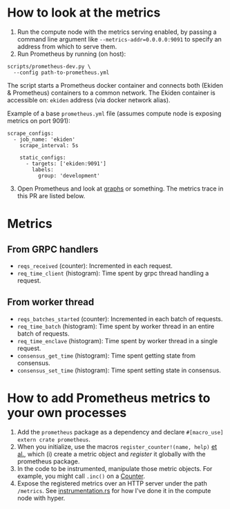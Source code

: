 # How to look at the metrics
1. Run the compute node with the metrics serving enabled, by passing a command line argument like `--metrics-addr=0.0.0.0:9091` to specify an address from which to serve them.
2. Run Prometheus by running (on host):
```
scripts/prometheus-dev.py \
  --config path-to-prometheus.yml
```

The script starts a Prometheus docker container and connects both (Ekiden & Prometheus) containers to a common network. The Ekiden container is accessible on: `ekiden` address (via docker network alias).

Example of a base `prometheus.yml` file (assumes compute node is exposing metrics on port 9091):

```
scrape_configs:
  - job_name: 'ekiden'
    scrape_interval: 5s

    static_configs:
      - targets: ['ekiden:9091']
        labels:
          group: 'development'
```

3. Open Prometheus and look at [graphs](https://prometheus.io/docs/prometheus/latest/getting_started/#using-the-graphing-interface) or something. The metrics trace in this PR are listed below.

# Metrics
## From GRPC handlers
* `reqs_received` (counter): Incremented in each request.
* `req_time_client` (histogram): Time spent by grpc thread handling a request.

## From worker thread
* `reqs_batches_started` (counter): Incremented in each batch of requests.
* `req_time_batch` (histogram): Time spent by worker thread in an entire batch of requests.
* `req_time_enclave` (histogram): Time spent by worker thread in a single request.
* `consensus_get_time` (histogram): Time spent getting state from consensus.
* `consensus_set_time` (histogram): Time spent setting state in consensus.

# How to add Prometheus metrics to your own processes
1. Add the `prometheus` package as a dependency and declare `#[macro_use] extern crate prometheus`.
2. When you initialize, use the macros `register_counter!(name, help)` [et al.](https://docs.rs/prometheus/0.3.10/prometheus/#macros), which (i) create a metric object and *register* it globally with the prometheus package.
3. In the code to be instrumented, manipulate those metric objects. For example, you might call `.inc()` on a [Counter](https://docs.rs/prometheus/0.3.10/prometheus/struct.Counter.html).
4. Expose the registered metrics over an HTTP server under the path `/metrics`. See [instrumentation.rs](../compute/src/instrumentation.rs#L95-L105) for how I've done it in the compute node with hyper.
